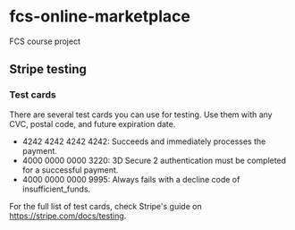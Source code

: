 # fcs-online-marketplace

FCS course project


## Stripe testing

### Test cards
There are several test cards you can use for testing. Use them with any CVC, postal code, and future expiration date.

* 4242 4242 4242 4242: Succeeds and immediately processes the payment.
* 4000 0000 0000 3220: 3D Secure 2 authentication must be completed for a successful payment.
* 4000 0000 0000 9995: Always fails with a decline code of insufficient_funds.

For the full list of test cards, check Stripe's guide on https://stripe.com/docs/testing.
